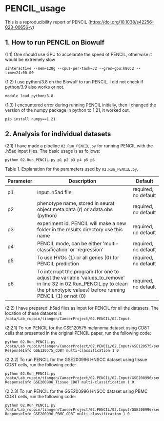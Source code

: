 # PENCIL_usage
This is a reproducibility report of PENCIL (https://doi.org/10.1038/s42256-023-00656-y)


## 1. How to run PENCIL on Biowulf

(1.1) One should use GPU to accelarate the speed of PENCIL, otherwise it would be extremely slow

```{bash}
sinteractive --mem=128g --cpus-per-task=32 --gres=gpu:k80:2 --time=24:00:00
```

(1.2) I use python/3.8 on the Biowulf to run PENCIL. I did not check if python/3.9 also works or not.

```{bash}
module load python/3.8
```

(1.3) I encountered error during running PENCIL initially, then I changed the version of the numpy package in python to 1.21, it worked out.

```{bash}
pip install numpy==1.21
```



## 2. Analysis for individual datasets

(2.1) I have made a pipeline `02.Run_PENCIL.py` for running PENCIL with the .h5ad input files. The basic usage is as follows:

```{bash}
python 02.Run_PENCIL.py p1 p2 p3 p4 p5 p6
```

Table 1. Explanation for the parameters used by `02.Run_PENCIL.py`.

| Parameter | Description | Default |
|----------|----------|----------|
| p1   | Input .h5ad file | required, no default |
| p2   | phenotype name, stored in seurat object meta.data (r) or adata.obs (python) | required, no default |
| p3   | experiment id, PENCIL will make a new folder in the results directory use this name | required, no default |
| p4   | PENCIL mode, can be either 'multi-classification' or 'regression' | required, no default |
| p5   | To use HVGs (1) or all genes (0) for PENCIL prediction | required, no default |
| p6   | To interrupt the program (for one to adjust the variable 'values_to_remove' in line 32 in 02.Run_PENCIL.py to clean the phenotypic values) before running PENCIL (1) or not (0) | required, no default |

(2.2) I have prepared .h5ad files as input for PENCIL for all the datasets. The location of these datasets is `/data/Lab_ruppin/tiangen/CancerProject/02.PENCIL/02.Input`.

(2.2.1) To run PENCIL for the GSE120575 melanoma dataset using CD8T cells that presented in the original PENCIL paper, run the following code:

```{bash}
python 02.Run_PENCIL.py /data/Lab_ruppin/tiangen/CancerProject/02.PENCIL/02.Input/GSE120575/seu_Tissue_CD8Tcell.h5ad ResponseInfo GSE120575_CD8T multi-classification 1 0
```


(2.2.2) To run PENCIL for the GSE200996 HNSCC dataset using tissue CD8T cells, run the following code:

```{bash}
python 02.Run_PENCIL.py /data/Lab_ruppin/tiangen/CancerProject/02.PENCIL/02.Input/GSE200996/seu_Tissue_CD8Tcell.h5ad ResponseInfo GSE200996_Tissue_CD8T multi-classification 1 0
```

(2.2.3) To run PENCIL for the GSE200996 HNSCC dataset using PBMC CD8T cells, run the following code:

```{bash}
python 02.Run_PENCIL.py /data/Lab_ruppin/tiangen/CancerProject/02.PENCIL/02.Input/GSE200996/seu_PBMC_CD8Tcell.h5ad ResponseInfo GSE200996_PBMC_CD8T multi-classification 1 0
```